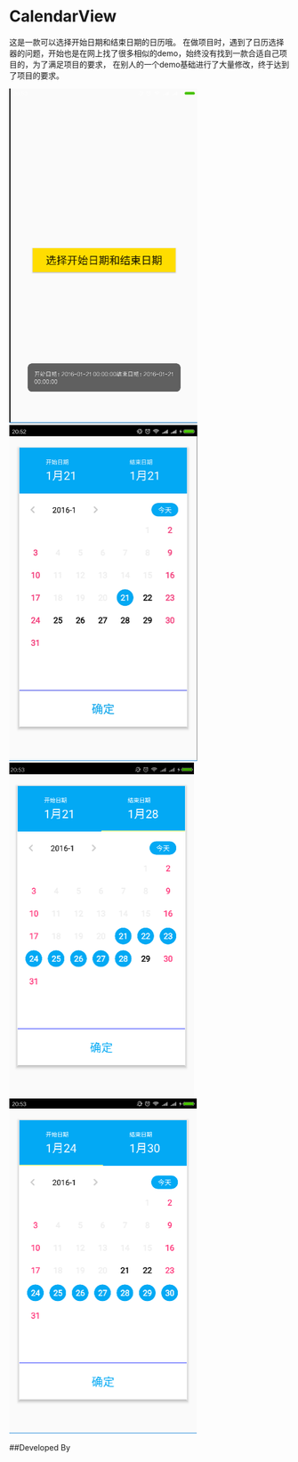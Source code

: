 # CalendarView
这是一款可以选择开始日期和结束日期的日历哦。
在做项目时，遇到了日历选择器的问题，开始也是在网上找了很多相似的demo，始终没有找到一款合适自己项目的，为了满足项目的要求，
在别人的一个demo基础进行了大量修改，终于达到了项目的要求。

![](https://github.com/senlinxuefeng/CalendarView/raw/master/picture/11.png)
![](https://github.com/senlinxuefeng/CalendarView/raw/master/picture/22.png)
![](https://github.com/senlinxuefeng/CalendarView/raw/master/picture/33.png)
![](https://github.com/senlinxuefeng/CalendarView/raw/master/picture/44.png)


##Developed By 
